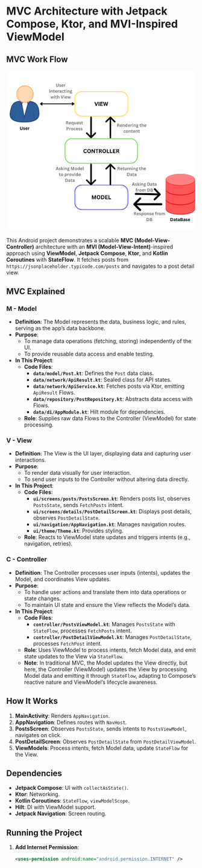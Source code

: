 # MVC Architecture with Jetpack Compose, Ktor, and MVI-Inspired ViewModel


## MVC Work Flow
![Work flow image](images/image1.png)

This Android project demonstrates a scalable **MVC (Model-View-Controller)** architecture with an **MVI (Model-View-Intent)**-inspired approach using **ViewModel**, **Jetpack Compose**, **Ktor**, and **Kotlin Coroutines** with **StateFlow**. It fetches posts from `https://jsonplaceholder.typicode.com/posts` and navigates to a post detail view.

## MVC Explained

### M - Model
- **Definition**: The Model represents the data, business logic, and rules, serving as the app’s data backbone.
- **Purpose**: 
  - To manage data operations (fetching, storing) independently of the UI.
  - To provide reusable data access and enable testing.
- **In This Project**:
  - **Code Files**:
    - **`data/model/Post.kt`**: Defines the `Post` data class.
    - **`data/network/ApiResult.kt`**: Sealed class for API states.
    - **`data/network/ApiService.kt`**: Fetches posts via Ktor, emitting `ApiResult` Flows.
    - **`data/repository/PostRepository.kt`**: Abstracts data access with Flows.
    - **`data/di/AppModule.kt`**: Hilt module for dependencies.
  - **Role**: Supplies raw data Flows to the Controller (ViewModel) for state processing.

### V - View
- **Definition**: The View is the UI layer, displaying data and capturing user interactions.
- **Purpose**: 
  - To render data visually for user interaction.
  - To send user inputs to the Controller without altering data directly.
- **In This Project**:
  - **Code Files**:
    - **`ui/screens/posts/PostsScreen.kt`**: Renders posts list, observes `PostsState`, sends `FetchPosts` intent.
    - **`ui/screens/details/PostDetailScreen.kt`**: Displays post details, observes `PostDetailState`.
    - **`ui/navigation/AppNavigation.kt`**: Manages navigation routes.
    - **`ui/theme/Theme.kt`**: Provides styling.
  - **Role**: Reacts to ViewModel state updates and triggers intents (e.g., navigation, retries).

### C - Controller
- **Definition**: The Controller processes user inputs (intents), updates the Model, and coordinates View updates.
- **Purpose**: 
  - To handle user actions and translate them into data operations or state changes.
  - To maintain UI state and ensure the View reflects the Model’s data.
- **In This Project**:
  - **Code Files**:
    - **`controller/PostsViewModel.kt`**: Manages `PostsState` with `StateFlow`, processes `FetchPosts` intent.
    - **`controller/PostDetailViewModel.kt`**: Manages `PostDetailState`, processes `FetchPost` intent.
  - **Role**: Uses ViewModel to process intents, fetch Model data, and emit state updates to the View via `StateFlow`.
  - **Note**: In traditional MVC, the Model updates the View directly, but here, the Controller (ViewModel) updates the View by processing Model data and emitting it through `StateFlow`, adapting to Compose’s reactive nature and ViewModel’s lifecycle awareness.


## How It Works
1. **MainActivity**: Renders `AppNavigation`.
2. **AppNavigation**: Defines routes with `NavHost`.
3. **PostsScreen**: Observes `PostsState`, sends intents to `PostsViewModel`, navigates on click.
4. **PostDetailScreen**: Observes `PostDetailState` from `PostDetailViewModel`.
5. **ViewModels**: Process intents, fetch Model data, update `StateFlow` for the View.

## Dependencies
- **Jetpack Compose**: UI with `collectAsState()`.
- **Ktor**: Networking.
- **Kotlin Coroutines**: `StateFlow`, `viewModelScope`.
- **Hilt**: DI with ViewModel support.
- **Jetpack Navigation**: Screen routing.

## Running the Project
1. **Add Internet Permission**:
   ```xml
   <uses-permission android:name="android.permission.INTERNET" />
